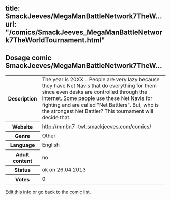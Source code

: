 title: SmackJeeves/MegaManBattleNetwork7TheW...
url: "/comics/SmackJeeves_MegaManBattleNetwork7TheWorldTournament.html"
---
Dosage comic SmackJeeves/MegaManBattleNetwork7TheW...
-----------------------------------------

<p id="msg"></p>
<script type="text/javascript">
if (window.location.search === '?edit_info_mail=sent_ok') {
  var elem = document.getElementById("msg");
  elem.innerHTML = 'Edited information sucessfully sent.';
  elem.className = 'ok';
}
</script>
<table class="comicinfo">
<tr>
<th>Description</th><td>The year is 20XX... People are very lazy because they have Net Navis that do everything for them since even desks are controlled through the internet. Some people use these Net Navis for fighting and are called &quot;Net Battlers&quot;. But, who is the strongest Net Battler? This tournament will decide that.</td>
</tr>
<tr>
<th>Website</th><td><a href="http://mmbn7-twt.smackjeeves.com/comics/">http://mmbn7-twt.smackjeeves.com/comics/</a></td>
</tr>
<tr>
<th>Genre</th><td>Other</td>
</tr>
<tr>
<th>Language</th><td>English</td>
</tr>
<tr>
<th>Adult content</th><td>no</td>
</tr>
<tr>
<th>Status</th><td>ok on 26.04.2013</td>
</tr>
<tr>
<th>Votes</th><td>0</td>
</tr>
</table>

[Edit this info](SmackJeeves_MegaManBattleNetwork7TheWorldTournament_edit.html) or go back to the [comic list](../comic-index.html).
